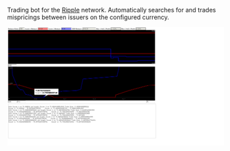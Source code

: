 Trading bot for the [Ripple](https://ripple.com/) network.
Automatically searches for and trades mispricings between issuers on the configured currency.

![alt tag](images/2015_02_20_09_26_trade_snapshot.png)
